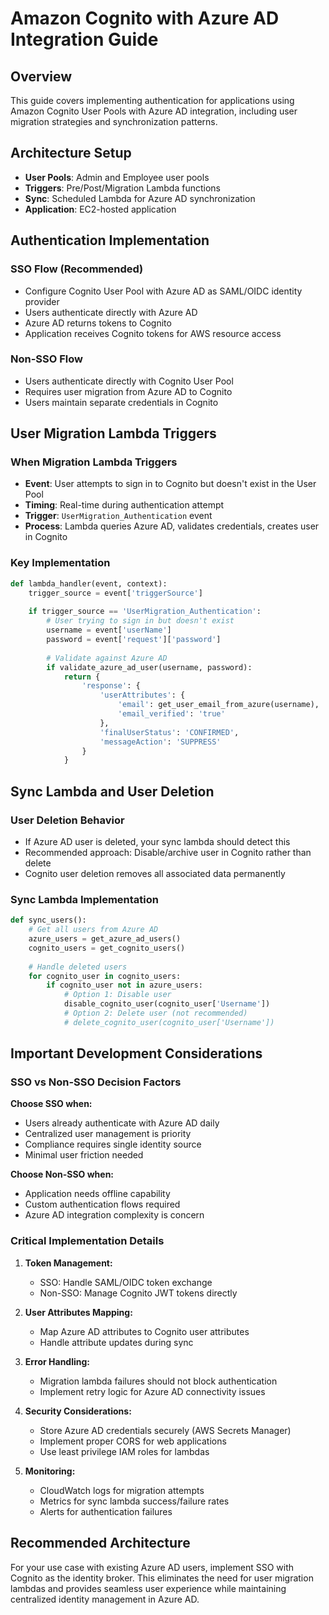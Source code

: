 # Amazon Cognito with Azure AD Integration Guide

## Overview
This guide covers implementing authentication for applications using Amazon Cognito User Pools with Azure AD integration, including user migration strategies and synchronization patterns.

## Architecture Setup
- **User Pools**: Admin and Employee user pools
- **Triggers**: Pre/Post/Migration Lambda functions
- **Sync**: Scheduled Lambda for Azure AD synchronization
- **Application**: EC2-hosted application

## Authentication Implementation

### SSO Flow (Recommended)
- Configure Cognito User Pool with Azure AD as SAML/OIDC identity provider
- Users authenticate directly with Azure AD
- Azure AD returns tokens to Cognito
- Application receives Cognito tokens for AWS resource access

### Non-SSO Flow
- Users authenticate directly with Cognito User Pool
- Requires user migration from Azure AD to Cognito
- Users maintain separate credentials in Cognito

## User Migration Lambda Triggers

### When Migration Lambda Triggers
- **Event**: User attempts to sign in to Cognito but doesn't exist in the User Pool
- **Timing**: Real-time during authentication attempt
- **Trigger**: `UserMigration_Authentication` event
- **Process**: Lambda queries Azure AD, validates credentials, creates user in Cognito

### Key Implementation
```python
def lambda_handler(event, context):
    trigger_source = event['triggerSource']
    
    if trigger_source == 'UserMigration_Authentication':
        # User trying to sign in but doesn't exist
        username = event['userName']
        password = event['request']['password']
        
        # Validate against Azure AD
        if validate_azure_ad_user(username, password):
            return {
                'response': {
                    'userAttributes': {
                        'email': get_user_email_from_azure(username),
                        'email_verified': 'true'
                    },
                    'finalUserStatus': 'CONFIRMED',
                    'messageAction': 'SUPPRESS'
                }
            }
```

## Sync Lambda and User Deletion

### User Deletion Behavior
- If Azure AD user is deleted, your sync lambda should detect this
- Recommended approach: Disable/archive user in Cognito rather than delete
- Cognito user deletion removes all associated data permanently

### Sync Lambda Implementation
```python
def sync_users():
    # Get all users from Azure AD
    azure_users = get_azure_ad_users()
    cognito_users = get_cognito_users()
    
    # Handle deleted users
    for cognito_user in cognito_users:
        if cognito_user not in azure_users:
            # Option 1: Disable user
            disable_cognito_user(cognito_user['Username'])
            # Option 2: Delete user (not recommended)
            # delete_cognito_user(cognito_user['Username'])
```

## Important Development Considerations

### SSO vs Non-SSO Decision Factors

**Choose SSO when:**
- Users already authenticate with Azure AD daily
- Centralized user management is priority
- Compliance requires single identity source
- Minimal user friction needed

**Choose Non-SSO when:**
- Application needs offline capability
- Custom authentication flows required
- Azure AD integration complexity is concern

### Critical Implementation Details

1. **Token Management:**
   - SSO: Handle SAML/OIDC token exchange
   - Non-SSO: Manage Cognito JWT tokens directly

2. **User Attributes Mapping:**
   - Map Azure AD attributes to Cognito user attributes
   - Handle attribute updates during sync

3. **Error Handling:**
   - Migration lambda failures should not block authentication
   - Implement retry logic for Azure AD connectivity issues

4. **Security Considerations:**
   - Store Azure AD credentials securely (AWS Secrets Manager)
   - Implement proper CORS for web applications
   - Use least privilege IAM roles for lambdas

5. **Monitoring:**
   - CloudWatch logs for migration attempts
   - Metrics for sync lambda success/failure rates
   - Alerts for authentication failures

## Recommended Architecture
For your use case with existing Azure AD users, implement SSO with Cognito as the identity broker. This eliminates the need for user migration lambdas and provides seamless user experience while maintaining centralized identity management in Azure AD.

